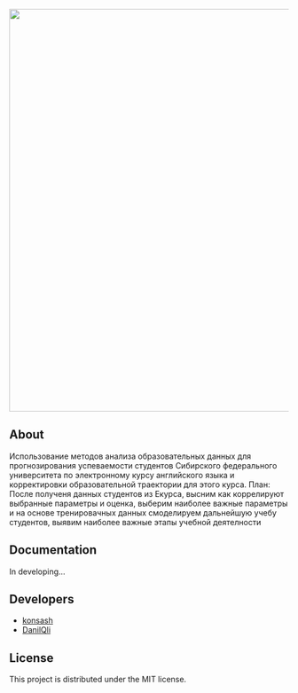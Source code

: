 <p align="center">
      <img src="https://new-science.ru/wp-content/uploads/2021/07/2356.jpg" width="726">
</p>

## About

Использование методов анализа образовательных данных для прогнозирования успеваемости студентов Сибирского федерального университета по электронному курсу английского языка и корректировки образовательной траектории для этого курса.
План:
После полученя данных студентов из Екурса, высним как коррелируют выбранные параметры и оценка, выберим наиболее важные параметры и на основе тренировачных данных смоделируем дальнейшую учебу студентов, выявим наиболее важные этапы учебной деятелности

## Documentation

In developing...

## Developers

- [konsash](https://github.com/konsash)
- [DanilQli](https://github.com/DanilQli)

## License
This project is distributed under the MIT license.
